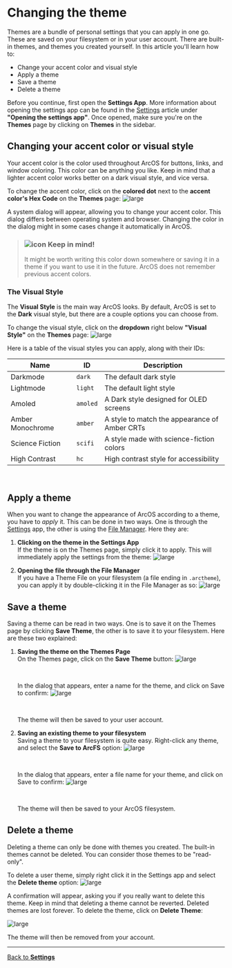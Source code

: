 # Changing the theme

Themes are a bundle of personal settings that you can apply in one go. These are saved on your filesystem or in your user account. There are built-in themes, and themes you created yourself. In this article you'll learn how to:

- Change your accent color and visual style
- Apply a theme
- Save a theme
- Delete a theme

Before you continue, first open the **Settings App**. More information about opening the settings app can be found in the [Settings](@client/help/Settings.md) article under **"Opening the settings app"**. Once opened, make sure you're on the **Themes** page by clicking on **Themes** in the sidebar.

## Changing your accent color or visual style

Your accent color is the color used throughout ArcOS for buttons, links, and window coloring. This color can be anything you like. Keep in mind that a lighter accent color works better on a dark visual style, and vice versa.

To change the accent color, click on the **colored dot** next to the **accent color's Hex Code** on the **Themes** page:
![large](@client/help/assets/settings-themes-accent-color-button.png)

A system dialog will appear, allowing you to change your accent color. This dialog differs between operating system and browser. Changing the color in the dialog might in some cases change it automatically in ArcOS.

> ### ![icon](#WarningIcon) **Keep in mind!**
>
> It might be worth writing this color down somewhere or saving it in a theme if you want to use it in the future. ArcOS does not remember previous accent colors.

### The Visual Style

The **Visual Style** is the main way ArcOS looks. By default, ArcOS is set to the **Dark** visual style, but there are a couple options you can choose from.

To change the visual style, click on the **dropdown** right below **"Visual Style"** on the **Themes** page:
![large](@client/help/assets/settings-themes-visual-dropdown.png)

Here is a table of the visual styles you can apply, along with their IDs:

| Name             | ID       | Description                                   |
| ---------------- | -------- | --------------------------------------------- |
| Darkmode         | `dark`   | The default dark style                        |
| Lightmode        | `light`  | The default light style                       |
| Amoled           | `amoled` | A Dark style designed for OLED screens        |
| Amber Monochrome | `amber`  | A style to match the appearance of Amber CRTs |
| Science Fiction  | `scifi`  | A style made with science-fiction colors      |
| High Contrast    | `hc`     | High contrast style for accessibility         |

<br/>

## Apply a theme

When you want to change the appearance of ArcOS according to a theme, you have to _apply_ it. This can be done in two ways. One is through the [Settings](@client/help/Settings.md) app, the other is using the [File Manager](@client/help/FileManager.md). Here they are:

1. **Clicking on the theme in the Settings App** <br/>
   If the theme is on the Themes page, simply click it to apply. This will immediately apply the settings from the theme:
   ![large](@client/help/assets/settings-themes-apply.png)

2. **Opening the file through the File Manager** <br/>
   If you have a Theme File on your filesystem (a file ending in `.arctheme`), you can apply it by double-clicking it in the File Manager as so:
   ![large](@client/help/assets/settings-themes-fstheme-apply.png)

## Save a theme

Saving a theme can be read in two ways. One is to save it on the Themes page by clicking **Save Theme**, the other is to save it to your filesystem. Here are these two explained:

1. **Saving the theme on the Themes Page** <br/>
   On the Themes page, click on the **Save Theme** button:
   ![large](@client/help/assets/settings-themes-save-button.png)

   <br/>

   In the dialog that appears, enter a name for the theme, and click on Save to confirm:
   ![large](@client/help/assets/settings-themes-save-confirm.png)

   <br/>

   The theme will then be saved to your user account.

2. **Saving an existing theme to your filesystem** <br/>
   Saving a theme to your filesystem is quite easy. Right-click any theme, and select the **Save to ArcFS** option:
   ![large](@client/help/assets/settings-themes-save-to-arcfs.png)

   <br/>

   In the dialog that appears, enter a file name for your theme, and click on Save to confirm:
   ![large](@client/help/assets/settings-themes-save-theme-file-to.png)

   <br/>

   The theme will then be saved to your ArcOS filesystem.

## Delete a theme

Deleting a theme can only be done with themes you created. The built-in themes cannot be deleted. You can consider those themes to be "read-only".

To delete a user theme, simply right click it in the Settings app and select the **Delete theme** option:
![large](@client/help/assets/settings-themes-delete-theme.png)

A confirmation will appear, asking you if you really want to delete this theme. Keep in mind that deleting a theme cannot be reverted. Deleted themes are lost forever. To delete the theme, click on **Delete Theme**:

![large](@client/help/assets/settings-themes-delete-theme-confirm.png)

The theme will then be removed from your account.

---

[Back to **Settings**](@client/help/Settings.md)
